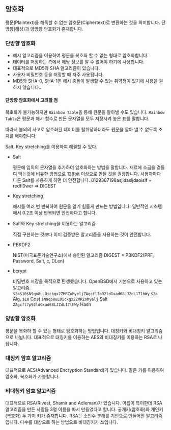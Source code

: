 ## 암호화

평문(Plaintext)을 해독할 수 없는 암호문(Ciphertext)로 변환하는 것을 의미합니다.
단방향(해싱)과 양방향 암호화가 존재합니다.

### 단방향 암호화

- 해시 알고리즘을 이용하여 평문을 복호화 할 수 없는 형태로 암호화합니다.
- 데이터를 저장하는 측에서 해당 정보를 알 수 없어야 하기에 사용합니다.
- 대표적으로 MD5와 SHA 알고리즘이 있습니다.
- 사용자 비밀번호 등을 저장할 때 자주 사용됩니다.
- MD5와 SHA-0, SHA-1은 해시 충돌이 발생할 수 있는 취약점이 있기에 사용을 권하지 않습니다..

#### 단방향 암호화에서 고려할 점

복호화가 불가능하지만 `Rainbow Table`을 통해 원문을 알아낼 수도 있습니다.
`Rainbow Table`은 평문과 해시 함수로 만든 문자열을 모두 저장시켜 놓은 표를 말합니다.

따라서 불의의 사고로 암호화된 데이터를 탈취당하더라도 원문을 알아 낼 수 없도록 조치를 해야합니다.

Salt, Key stretching를 이용하여 해결할 수 있다.

- Salt

  평문에 임의의 문자열을 추가하여 암호화하는 방법을 말합니다.
  재료에 소금을 곁들여 먹는것에 비유한 방법으로 128bit 이상으로 만들 것을 권장합니다.
  사용자마다 다른 Salt를 사용하게 하면 더 안전합니다.
  8129387198asjldasljdaoislf + redfl0wer => DIGEST

- Key stretching

  해시를 여러 번 반복하여 원문을 알기 힘들게 만드는 방법입니다.
  일반적인 시스템에서 0.2초 이상 반복되면 안전하다고 합니다.

- Salt와 Key stretching을 이용하는 알고리즘

  직접 구현하는 것보다 이미 검증받은 알고리즘을 사용하는 것이 안전합니다.

- PBKDF2

  NIST(미국표준기술연구소)에서 승인된 알고리즘
  DIGEST = PBKDF2(PRF, Password, Salt, c, DLen)

- bcrypt

  비밀번호 저장을 목적으로 탄생했습니다.
  OpenBSD에서 기본으로 사용하고 있는 알고리즘.
  `$2a$10$N9qo8uLOickgx2ZMRZoMyeljZAgcfl7p92ldGxad68LJZdL17lhWy`
  `$2a` Alg, `$10` Cost
  `$N9qo8uLOickgx2ZMRZoMyelj` Salt
  `ZAgcfl7p92ldGxad68LJZdL17lhWy` Hash

### 양방향 암호화

평문을 복화하 할 수 있는 형태로 암호화하는 방법입니다.
대칭키와 비대칭키 알고리즘으로 나뉩니다.
대표적으로 대칭키를 이용하는 AES와 비대칭키를 이용하는 RSA로 나뉩니다.

### 대칭키 암호 알고리즘

대표적으로 AES(Advanced Encryption Standard)가 있습니다.
같은 키를 이용하여 암호화, 복호화가 가능합니다.

### 비대칭키 암호 알고리즘

대표적으로 RSA(Rivest, Shamir and Adleman)가 있습니다.
이름이 특이한데 RSA 알고리즘을 만든 사람들 3명 이름을 따서 만들었다고 합니다.
공개키(암호화)와 개인키(복호화) 두 가지 키가 존재합니다.
RSA는 소인수 분해를 기반으로 만들어진 알고리즘입니다.
다수를 대상으로 하는 방법으로 비대칭키가 쓰입니다.
